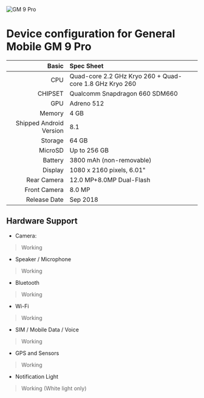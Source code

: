 ![GM 9 Pro](https://assets.generalmobile.com/images/gm9-pro/kamera-lens-edit.png "GM 9 Pro")

Device configuration for General Mobile GM 9 Pro
============================================================
Basic   | Spec Sheet
-------:|:-------------------------
CPU     | Quad-core 2.2 GHz Kryo 260 + Quad-core 1.8 GHz Kryo 260
CHIPSET | Qualcomm Snapdragon 660 SDM660
GPU     | Adreno 512
Memory  | 4 GB
Shipped Android Version | 8.1
Storage | 64 GB
MicroSD | Up to 256 GB
Battery | 3800 mAh (non-removable)
Display | 1080 x 2160 pixels, 6.01"
Rear Camera  | 12.0 MP+8.0MP Dual-Flash
Front Camera | 8.0 MP
Release Date | Sep 2018

## Hardware Support

* Camera:
> Working

* Speaker / Microphone
> Working

* Bluetooth
> Working

* Wi-Fi
> Working

* SIM / Mobile Data / Voice
> Working

* GPS and Sensors
> Working

* Notification Light 
> Working (White light only)
